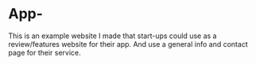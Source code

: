# App-
This is an example website I made that start-ups could use as a review/features website for their app. And use a general info and contact page for their service.
